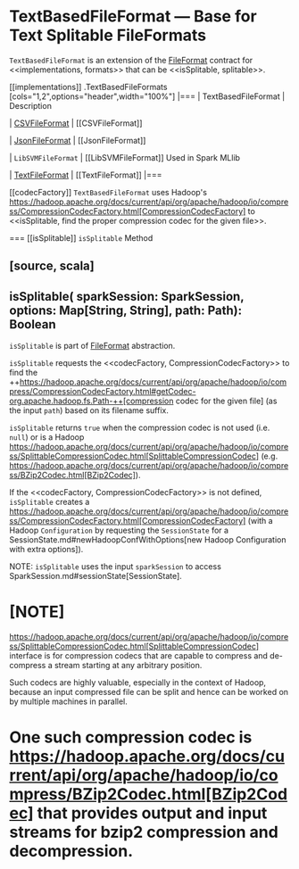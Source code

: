 # TextBasedFileFormat &mdash; Base for Text Splitable FileFormats

`TextBasedFileFormat` is an extension of the [FileFormat](FileFormat.md) contract for <<implementations, formats>> that can be <<isSplitable, splitable>>.

[[implementations]]
.TextBasedFileFormats
[cols="1,2",options="header",width="100%"]
|===
| TextBasedFileFormat
| Description

| [CSVFileFormat](spark-sql-CSVFileFormat.md)
| [[CSVFileFormat]]

| [JsonFileFormat](spark-sql-JsonFileFormat.md)
| [[JsonFileFormat]]

| `LibSVMFileFormat`
| [[LibSVMFileFormat]] Used in Spark MLlib

| [TextFileFormat](spark-sql-TextFileFormat.md)
| [[TextFileFormat]]
|===

[[codecFactory]]
`TextBasedFileFormat` uses Hadoop's https://hadoop.apache.org/docs/current/api/org/apache/hadoop/io/compress/CompressionCodecFactory.html[CompressionCodecFactory] to <<isSplitable, find the proper compression codec for the given file>>.

=== [[isSplitable]] `isSplitable` Method

[source, scala]
----
isSplitable(
  sparkSession: SparkSession,
  options: Map[String, String],
  path: Path): Boolean
----

`isSplitable` is part of [FileFormat](FileFormat.md#isSplitable) abstraction.

`isSplitable` requests the <<codecFactory, CompressionCodecFactory>> to find the ++https://hadoop.apache.org/docs/current/api/org/apache/hadoop/io/compress/CompressionCodecFactory.html#getCodec-org.apache.hadoop.fs.Path-++[compression codec for the given file] (as the input `path`) based on its filename suffix.

`isSplitable` returns `true` when the compression codec is not used (i.e. `null`) or is a Hadoop https://hadoop.apache.org/docs/current/api/org/apache/hadoop/io/compress/SplittableCompressionCodec.html[SplittableCompressionCodec] (e.g. https://hadoop.apache.org/docs/current/api/org/apache/hadoop/io/compress/BZip2Codec.html[BZip2Codec]).

If the <<codecFactory, CompressionCodecFactory>> is not defined, `isSplitable` creates a https://hadoop.apache.org/docs/current/api/org/apache/hadoop/io/compress/CompressionCodecFactory.html[CompressionCodecFactory] (with a Hadoop `Configuration` by requesting the `SessionState` for a SessionState.md#newHadoopConfWithOptions[new Hadoop Configuration with extra options]).

NOTE: `isSplitable` uses the input `sparkSession` to access SparkSession.md#sessionState[SessionState].

[NOTE]
====
https://hadoop.apache.org/docs/current/api/org/apache/hadoop/io/compress/SplittableCompressionCodec.html[SplittableCompressionCodec] interface is for compression codecs that are capable to compress and de-compress a stream starting at any arbitrary position.

Such codecs are highly valuable, especially in the context of Hadoop, because an input compressed file can be split and hence can be worked on by multiple machines in parallel.

One such compression codec is https://hadoop.apache.org/docs/current/api/org/apache/hadoop/io/compress/BZip2Codec.html[BZip2Codec] that provides output and input streams for bzip2 compression and decompression.
====
